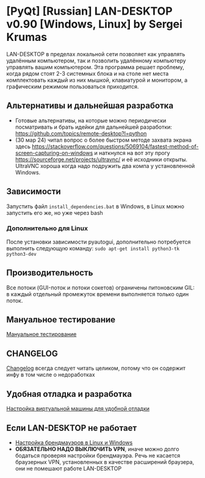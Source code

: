 
# [PyQt] [Russian] LAN-DESKTOP v0.90 [Windows, Linux] by Sergei Krumas

LAN-DESKTOP в пределах локальной сети позволяет как управлять удалённым компьютером, так и позволить удалённому компьютеру управлять вашим компьютером. Эта программа решает проблему, когда рядом стоят 2-3 системных блока и на столе нет места комплектовать каждый из них мышкой, клавиатурой и монитором, а графическим режимом пользоваться приходится.


## Альтернативы и дальнейшая разработка
- Готовые альтернативы, на которые можно периодически посматривать и брать идейки для дальнейшей разработки: https://github.com/topics/remote-desktop?l=python
- (30 мар 24) читал вопрос о более быстром методе захвата экрана здесь https://stackoverflow.com/questions/5069104/fastest-method-of-screen-capturing-on-windows и наткнулся на вот эту прогу https://sourceforge.net/projects/ultravnc/ и её исходники открыты. UltraVNC хороша когда надо подружить два компа у установленной Windows.


## Зависимости
Запустить файл `install_dependencies.bat` в Windows, в Linux можно запустить его же, но уже через bash

### Дополнительно для Linux
После установки зависимости pyautogui, дополнительно потребуется выполнить следующую команду:
`sudo apt-get install python3-tk python3-dev`

## Производительность
Все потоки (GUI-поток и потоки сокетов) ограничены питоновским GIL: в каждый отдельный промежуток времени выполняется только один поток.

## Мануальное тестирование
[Мануальное тестирование](QA.md)

## CHANGELOG
[Changelog](CHANGELOG.md) всегда следует читать целиком, потому что он содержит инфу в том числе о недоработках

## Удобная отладка и разработка
[Настройка виртуальной машины для удобной отладки](DEBUG_UX.md)

## Если LAN-DESKTOP не работает
- [Настройка брендмауэров в Linux и Windows](TROUBLESHOOTING.md)
- **ОБЯЗАТЕЛЬНО НАДО ВЫКЛЮЧИТЬ VPN**, иначе можно долго бодаться проверяя настройки брендмауэра. Речь не касается браузерных VPN, установленных в качестве расширений браузера, они не помешают работе LAN-DESKTOP
